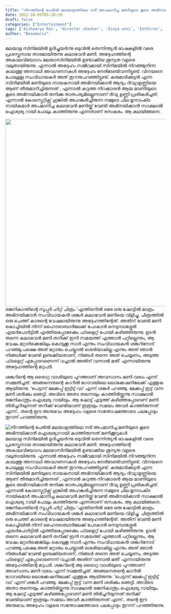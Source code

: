 ```yaml
---
title: "നിറത്തിന്റെ പേരിൽ മലയാളത്തിലെ നടി അപമാനിച്ച മണിയുടെ കൂടെ അഭിനയിക്കാൻ ഐശ്വര്യാറായി കാത്തിരുന്നത് മണിക്കൂറുകൾ"
date: 2022-10-05T05:28:39
draft: false
categories: ["Entertainment"]
tags: ['Aishwarya Rai', 'director shankar', 'divya unni', 'Enthiran', 'kalabhavan mani', 'rajanikanth']
author: "Beaumaris"
---
```


മലയാള സിനിമയിൽ ഉദിച്ചുയർന്നു ഒടുവിൽ തെന്നിന്ത്യൻ ഭാഷകളിൽ വരെ പ്രശസ്തനായ താരമായിരുന്നു കലാഭവൻ മണി. അദ്ദേഹത്തിന്റെ അകാലവിയോഗം മലയാസിനിമയിൽ ഉണ്ടാക്കിയ ശൂന്യത വളരെ വലുതായിരുന്നു. എന്നാൽ അദ്ദേഹം സജീവമായി സിനിമയിൽ നിറഞ്ഞുനിന്ന കാലത്തു അനവധി അവഗണനകൾ അദ്ദേഹം നേരിടേണ്ടിവന്നിട്ടുണ്ട്. വിനയനെ പോലുള്ള സംവിധായകർ അത് തുറന്നുപറഞ്ഞിട്ടുണ്ട്. കരുമാടിക്കുട്ടൻ എന്ന സിനിമയിൽ മണിയുടെ നായകനായി അഭിനയിക്കാൻ ആദ്യം ദിവ്യാഉണ്ണിയെ ആണ് തീരുമാനിച്ചിരുന്നത് , എന്നാൽ കറുത്ത നിറക്കാരൻ ആയ മാണിയുടെ കൂടെ അഭിനയിക്കാൻ തനിക്കു താത്പര്യമില്ലെന്നാണ് ദിവ്യ ഉണ്ണി പ്രതികരിച്ചത്. എന്നാൽ കോസ്മെറ്റിക്സ് ഹുങ്കിൽ അഹങ്കരിച്ചിരുന്ന നമ്മുടെ ചില മൂന്നാംകിട നായികമാർ അപമാനിച്ച കലാഭവൻ മണിയ്ക്ക് വേണ്ടി അഭിനയിക്കാൻ സാക്ഷാൽ ഐശ്വര്യ റായി പോലും കാത്തിരുന്നു എന്നതാണ് രസകരം. ആ കഥയിങ്ങനെ.

<img class="wp-image-353313 aligncenter" src="https://cdn.boolokam.com/articles/2022/10/HRRRR.gif" alt="" width="816" height="588" />രജനികാന്തിന്റെ സൂപ്പർ ഹിറ്റ് ചിത്രം ‘എന്തിരനിൽ ഒരേ ഒരു ഷോട്ടില്‍ മാത്രം അഭിനയിക്കാന്‍ സംവിധായകൻ ശങ്കര്‍ കലാഭവന്‍ മണിയെ വിളിച്ചു. ചിത്രത്തിൽ ഒരു ചെത്ത് കാരന്റെ വേഷമായിരുന്നു അദ്ദേഹത്തിന്റേത്. അതിന് വേണ്ടി മണി കൊച്ചിയില്‍ നിന്ന് ഹൈദരാബാദിലേക്ക് പോകാന്‍ നെടുമ്പാശ്ശേരി എയര്‍പോര്‍ട്ടില്‍ എത്തിയപ്പോഴേക്കും ഫ്‌ളൈറ്റ് പോയി കഴിഞ്ഞിരുന്നു. ഉടൻ തന്നെ കലാഭവൻ മണി തനിക്ക് ഇനി സമയത്ത് എത്താന്‍ പറ്റില്ലെന്നും, ആ വേഷം മറ്റാര്‍ക്കെങ്കിലും കൊടുക്കൂ സാർ എന്നും സംവിധായകൻ ശങ്കറിനോട് പറഞ്ഞു.പക്ഷെ അത് മറ്റാരും ചെയ്താൽ ശെരിയാകില്ല എന്നും അത് ഞാൻ നിങ്ങൾക്ക് വേണ്ടി ഉണ്ടക്കിയതാണ്, നിങ്ങൾ തന്നെ അത് ചെയ്യണം, അടുത്ത ഫ്‌ളൈറ്റ് എപ്പോഴാണെന്ന് വച്ചാല്‍ അതിന് വന്നാല്‍ മതി’ എന്നായിരുന്നു അദ്ദേഹത്തിന്റെ മറുപടി.

ശങ്കറിന്റെ ആ ഒരൊറ്റ വാശിയുടെ പുറത്താണ് അവസാനം മണി വരാം എന്ന് സമ്മതിച്ചത്. അങ്ങനെതന്റെ കാറിൽ ഗോവയിലെ ലൊക്കേഷനിലേക്ക് എത്തുക ആയിരുന്നു. ‘പെട്ടന്ന് മേക്കപ്പ് ഇട്ടിട്ട് വാ’ എന്ന് ശങ്കര്‍ പറഞ്ഞു. മേക്കപ്പ് ഇട്ട് വന്ന മണി ശരിക്കും ഞെട്ടി. അവിടെ അതാ തന്നെയും കാത്തിരിയ്ക്കുന്നു സാക്ഷാല്‍ രജനികാന്തും ഐശ്വര്യ റായിയും. ആ ഷോട്ട് എടുത്ത് കഴിഞ്ഞപ്പോഴാണ് മണി തിരിച്ചറിയുന്നത് തനിക്ക് വേണ്ടിയാണ് ഇത്രയും സമയം അവര്‍ കാത്തിരുന്നത് എന്ന്.. തന്റെ ഈ അനുഭവം അദ്ദേഹം വളരെ സന്തോഷത്തോടെ പലപ്പോഴും തുറന്ന് പറഞ്ഞിരുന്നു.


![നിറത്തിന്റെ പേരിൽ മലയാളത്തിലെ നടി അപമാനിച്ച മണിയുടെ കൂടെ അഭിനയിക്കാൻ ഐശ്വര്യാറായി കാത്തിരുന്നത് മണിക്കൂറുകൾ](https://cdn.boolokam.com/articles/2022/10/HRRRR.gif)മലയാള സിനിമയിൽ ഉദിച്ചുയർന്നു ഒടുവിൽ തെന്നിന്ത്യൻ ഭാഷകളിൽ വരെ പ്രശസ്തനായ താരമായിരുന്നു കലാഭവൻ മണി. അദ്ദേഹത്തിന്റെ അകാലവിയോഗം മലയാസിനിമയിൽ ഉണ്ടാക്കിയ ശൂന്യത വളരെ വലുതായിരുന്നു. എന്നാൽ അദ്ദേഹം സജീവമായി സിനിമയിൽ നിറഞ്ഞുനിന്ന കാലത്തു അനവധി അവഗണനകൾ അദ്ദേഹം നേരിടേണ്ടിവന്നിട്ടുണ്ട്. വിനയനെ പോലുള്ള സംവിധായകർ അത് തുറന്നുപറഞ്ഞിട്ടുണ്ട്. കരുമാടിക്കുട്ടൻ എന്ന സിനിമയിൽ മണിയുടെ നായകനായി അഭിനയിക്കാൻ ആദ്യം ദിവ്യാഉണ്ണിയെ ആണ് തീരുമാനിച്ചിരുന്നത് , എന്നാൽ കറുത്ത നിറക്കാരൻ ആയ മാണിയുടെ കൂടെ അഭിനയിക്കാൻ തനിക്കു താത്പര്യമില്ലെന്നാണ് ദിവ്യ ഉണ്ണി പ്രതികരിച്ചത്. എന്നാൽ കോസ്മെറ്റിക്സ് ഹുങ്കിൽ അഹങ്കരിച്ചിരുന്ന നമ്മുടെ ചില മൂന്നാംകിട നായികമാർ അപമാനിച്ച കലാഭവൻ മണിയ്ക്ക് വേണ്ടി അഭിനയിക്കാൻ സാക്ഷാൽ ഐശ്വര്യ റായി പോലും കാത്തിരുന്നു എന്നതാണ് രസകരം. ആ കഥയിങ്ങനെ. രജനികാന്തിന്റെ സൂപ്പർ ഹിറ്റ് ചിത്രം ‘എന്തിരനിൽ ഒരേ ഒരു ഷോട്ടില്‍ മാത്രം അഭിനയിക്കാന്‍ സംവിധായകൻ ശങ്കര്‍ കലാഭവന്‍ മണിയെ വിളിച്ചു. ചിത്രത്തിൽ ഒരു ചെത്ത് കാരന്റെ വേഷമായിരുന്നു അദ്ദേഹത്തിന്റേത്. അതിന് വേണ്ടി മണി കൊച്ചിയില്‍ നിന്ന് ഹൈദരാബാദിലേക്ക് പോകാന്‍ നെടുമ്പാശ്ശേരി എയര്‍പോര്‍ട്ടില്‍ എത്തിയപ്പോഴേക്കും ഫ്‌ളൈറ്റ് പോയി കഴിഞ്ഞിരുന്നു. ഉടൻ തന്നെ കലാഭവൻ മണി തനിക്ക് ഇനി സമയത്ത് എത്താന്‍ പറ്റില്ലെന്നും, ആ വേഷം മറ്റാര്‍ക്കെങ്കിലും കൊടുക്കൂ സാർ എന്നും സംവിധായകൻ ശങ്കറിനോട് പറഞ്ഞു.പക്ഷെ അത് മറ്റാരും ചെയ്താൽ ശെരിയാകില്ല എന്നും അത് ഞാൻ നിങ്ങൾക്ക് വേണ്ടി ഉണ്ടക്കിയതാണ്, നിങ്ങൾ തന്നെ അത് ചെയ്യണം, അടുത്ത ഫ്‌ളൈറ്റ് എപ്പോഴാണെന്ന് വച്ചാല്‍ അതിന് വന്നാല്‍ മതി’ എന്നായിരുന്നു അദ്ദേഹത്തിന്റെ മറുപടി. ശങ്കറിന്റെ ആ ഒരൊറ്റ വാശിയുടെ പുറത്താണ് അവസാനം മണി വരാം എന്ന് സമ്മതിച്ചത്. അങ്ങനെതന്റെ കാറിൽ ഗോവയിലെ ലൊക്കേഷനിലേക്ക് എത്തുക ആയിരുന്നു. ‘പെട്ടന്ന് മേക്കപ്പ് ഇട്ടിട്ട് വാ’ എന്ന് ശങ്കര്‍ പറഞ്ഞു. മേക്കപ്പ് ഇട്ട് വന്ന മണി ശരിക്കും ഞെട്ടി. അവിടെ അതാ തന്നെയും കാത്തിരിയ്ക്കുന്നു സാക്ഷാല്‍ രജനികാന്തും ഐശ്വര്യ റായിയും. ആ ഷോട്ട് എടുത്ത് കഴിഞ്ഞപ്പോഴാണ് മണി തിരിച്ചറിയുന്നത് തനിക്ക് വേണ്ടിയാണ് ഇത്രയും സമയം അവര്‍ കാത്തിരുന്നത് എന്ന്.. തന്റെ ഈ അനുഭവം അദ്ദേഹം വളരെ സന്തോഷത്തോടെ പലപ്പോഴും തുറന്ന് പറഞ്ഞിരുന്നു.
